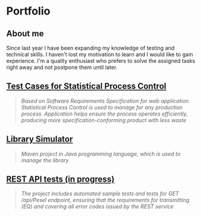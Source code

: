 # Portfolio
## About me
Since last year I have been expanding my knowledge of testing and technical skills. I haven't lost my motivation to learn and I would like to gain experience. I'm a quality enthusiast who prefers to solve the assigned tasks right away and not postpone them until later.


## [Test Cases for Statistical Process Control](https://drive.google.com/file/d/1UuBd6j9zmAqWEOTCTnm7ZSJqYeanwAT4/view?usp=sharing) 
> *Based on Software Requirements Specification for web application. Statistical Process Control is used to manage for any production process. Application helps ensure the process operates efficiently, producing more specification-conforming product with less waste*
## [Library Simulator](https://github.com/MichnaSylwia/LibrarySimulator-github)
> *Maven project in Java programming language, which is used to manage the library*
## [REST API tests (in progress)](https://github.com/MichnaSylwia/rest-api-test-lab)
> *The project includes automated sample tests and tests for GET /api/Pesel endpoint, ensuring that the requirements for transmitting
(EQ) and covering all error codes issued by the REST service*

